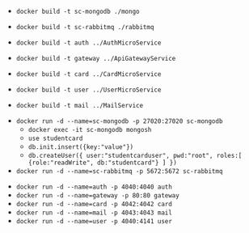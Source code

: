 - `docker build -t sc-mongodb ./mongo`
- `docker build -t sc-rabbitmq ./rabbitmq`

- `docker build -t auth ../AuthMicroService`
- `docker build -t gateway ../ApiGatewayService`
- `docker build -t card ../CardMicroService`
- `docker build -t user ../UserMicroService`
- `docker build -t mail ../MailService`

* `docker run -d --name=sc-mongodb -p 27020:27020 sc-mongodb`
  - `docker exec -it sc-mongodb mongosh`
  - `use studentcard`
  - `db.init.insert({key:"value"})`
  - `db.createUser({ user:"studentcarduser", pwd:"root", roles:[ {role:"readWrite", db:"studentcard"} ] })`
* `docker run -d --name=sc-rabbitmq -p 5672:5672 sc-rabbitmq`

- `docker run -d --name=auth -p 4040:4040 auth`
- `docker run -d --name=gateway -p 80:80 gateway`
- `docker run -d --name=card -p 4042:4042 card`
- `docker run -d --name=mail -p 4043:4043 mail`
- `docker run -d --name=user -p 4040:4141 user`